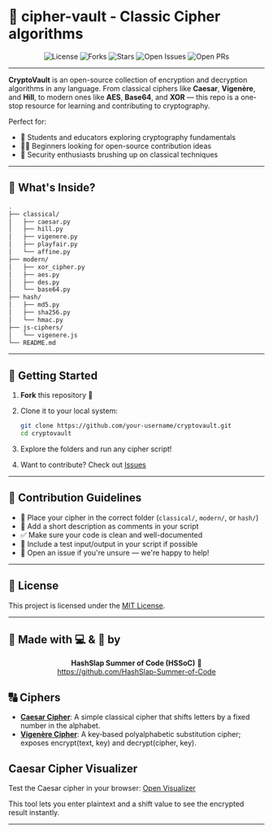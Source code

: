 # 🔐 cipher-vault - Classic Cipher algorithms

<p align="center">
  <img src="https://img.shields.io/github/license/HashSlap-Summer-of-Code/cipher-vault?style=flat-square&color=brightgreen" alt="License"/>
  <img src="https://img.shields.io/github/forks/HashSlap-Summer-of-Code/cipher-vault?style=flat-square&color=gray" alt="Forks"/>
  <img src="https://img.shields.io/github/stars/HashSlap-Summer-of-Code/cipher-vault?style=flat-square&color=blue" alt="Stars"/>
  <img src="https://img.shields.io/github/issues/HashSlap-Summer-of-Code/cipher-vault?style=flat-square&color=green" alt="Open Issues"/>
  <img src="https://img.shields.io/github/issues-pr/HashSlap-Summer-of-Code/cipher-vault?style=flat-square&color=gold" alt="Open PRs"/>
</p>

---

**CryptoVault** is an open-source collection of encryption and decryption algorithms in any language.
From classical ciphers like **Caesar**, **Vigenère**, and **Hill**, to modern ones like **AES**, **Base64**, and **XOR** — this repo is a one-stop resource for learning and contributing to cryptography.

Perfect for:

* 🧠 Students and educators exploring cryptography fundamentals
* 🧑‍💻 Beginners looking for open-source contribution ideas
* 🔐 Security enthusiasts brushing up on classical techniques

---

## 🧰 What's Inside?

```bash
.
├── classical/
│   ├── caesar.py
│   ├── hill.py
│   ├── vigenere.py
│   ├── playfair.py
│   └── affine.py
├── modern/
│   ├── xor_cipher.py
│   ├── aes.py
│   ├── des.py
│   └── base64.py
├── hash/
│   ├── md5.py
│   ├── sha256.py
│   └── hmac.py
├── js-ciphers/
│   └── vigenere.js
└── README.md
```

---

## 🚀 Getting Started

1. **Fork** this repository 🍴
2. Clone it to your local system:

   ```bash
   git clone https://github.com/your-username/cryptovault.git
   cd cryptovault
   ```
3. Explore the folders and run any cipher script!
4. Want to contribute? Check out [Issues](https://github.com/HashSlap-Summer-of-Code/cryptovault/issues)

---

## 🤝 Contribution Guidelines

* 📂 Place your cipher in the correct folder (`classical/`, `modern/`, or `hash/`)
* 📝 Add a short description as comments in your script
* ✅ Make sure your code is clean and well-documented
* 🧪 Include a test input/output in your script if possible
* 💬 Open an issue if you're unsure — we're happy to help!

---

## 📜 License

This project is licensed under the [MIT License](LICENSE).

---

## 🌟 Made with 💻 & 🔐 by

<p align="center">
  <b>HashSlap Summer of Code (HSSoC)</b> 🚀  
  <br>
  <a href="https://github.com/HashSlap-Summer-of-Code" target="_blank">
    https://github.com/HashSlap-Summer-of-Code
  </a>
</p>


## 🔠 Ciphers

- **[Caesar Cipher](ciphers/caesar.py)**: A simple classical cipher that shifts letters by a fixed number in the alphabet.
- **[Vigenère Cipher](js-ciphers/vigenere.js)**:  A key‑based polyalphabetic substitution cipher; exposes encrypt(text, key) and decrypt(cipher, key).


## Caesar Cipher Visualizer

Test the Caesar cipher in your browser: [Open Visualizer](web/index.html)

This tool lets you enter plaintext and a shift value to see the encrypted result instantly.

---
